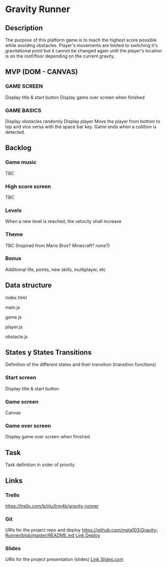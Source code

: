 # Gravity Runner

## Description
The purpose of this platform game is to reach the highest score possible while avoiding obstacles.
Player's movements are limited to switching it's gravitational point but it cannot be changed again until the player's location is on the roof/floor depending on the current gravity. 


## MVP (DOM - CANVAS)
### GAME SCREEN
Display title & start button
Display game over screen when finished

### GAME BASICS
Display obstacles randomly
Display player
Move the player from bottom to top and vice versa with the space bar key.
Game ends when a collition is detected.


## Backlog
### Game music
TBC
### High score screen
TBC
### Levels
When a new level is reached, the velocity shall increase
### Theme
TBC (Inspired from Mario Bros? Minecraft? none?)
### Bonus
Additional life, points, new skills, multiplayer, etc


## Data structure
index.html

main.js

game.js

player.js

obstacle.js


## States y States Transitions
Definition of the different states and their transition (transition functions)

### Start screen
Display title & start button

### Game screen
Canvas

### Game over screen
Display game over screen when finished


## Task
Task definition in order of priority


## Links


### Trello
https://trello.com/b/nIuXrm4k/gravity-runner


### Git
URls for the project repo and deploy
https://github.com/meta103/Gravity-Runner/blob/master/README.md
[Link Deploy](http://github.com)


### Slides
URls for the project presentation (slides)
[Link Slides.com](http://slides.com)

